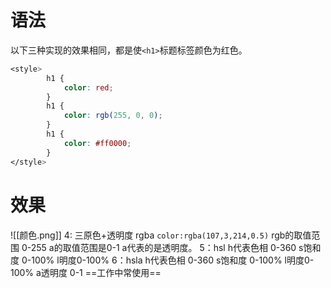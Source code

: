 # 语法
以下三种实现的效果相同，都是使`<h1>`标题标签颜色为红色。
```css
<style>
        h1 {
            color: red;
        }
        h1 {
            color: rgb(255, 0, 0);
        }
        h1 {
            color: #ff0000;
        }
</style>
```

# 效果
![[颜色.png]]
4: 三原色+透明度 rgba  `color:rgba(107,3,214,0.5)`  rgb的取值范围 0-255  a的取值范围是0-1  a代表的是透明度。
5：hsl  h代表色相 0-360 s饱和度 0-100% l明度0-100%
6：hsla  h代表色相 0-360 s饱和度 0-100% l明度0-100% a透明度 0-1
==工作中常使用==